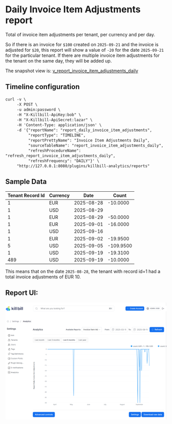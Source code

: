 # Daily Invoice Item Adjustments report

Total of  invoice item adjustments per tenant, per currency and per day.

So if there is an invoice for `$100` created on `2025-09-21` and the invoice is adjusted for `$20`, this report will show a value of `-20` for the date `2025-09-21` for the particular tenant. If there are multiple invoice item adjustments for the tenant on the same day, they will be added up.

The snapshot view is: [v_report_invoice_item_adjustments_daily](v_report_invoice_item_adjustments_daily.ddl)

## Timeline configuration

```
curl -v \
     -X POST \
     -u admin:password \
     -H "X-Killbill-ApiKey:bob" \
     -H "X-Killbill-ApiSecret:lazar" \
     -H 'Content-Type: application/json' \
     -d '{"reportName": "report_daily_invoice_item_adjustments",
          "reportType": "TIMELINE",
          "reportPrettyName": "Invoice Item Adjustments Daily",
          "sourceTableName": "report_invoice_item_adjustments_daily",
          "refreshProcedureName": "refresh_report_invoice_item_adjustments_daily",
          "refreshFrequency": "DAILY"}' \
     "http://127.0.0.1:8080/plugins/killbill-analytics/reports"
```

## Sample Data

| Tenant Record Id | Currency | Date       | Count     |
|------------------|----------|------------|-----------|
| 1                | EUR      | 2025-08-28 | -10.0000  |
| 1                | USD      | 2025-08-29 |           |
| 1                | EUR      | 2025-08-29 | -50.0000  |
| 1                | EUR      | 2025-09-01 | -16.0000  |
| 1                | USD      | 2025-09-16 |           |
| 1                | EUR      | 2025-09-02 | -19.9500  |
| 5                | USD      | 2025-09-05 | -109.9500 |
| 1                | USD      | 2025-09-19 | -19.3100  |
| 489              | USD      | 2025-09-19 | -10.0000  |

This means that on the date `2025-08-28`, the tenant with record id=1 had a total invoice adjustments of EUR 10.

## Report UI:

![invoice_item_adjustments_daily.png](invoice_item_adjustments_daily.png)